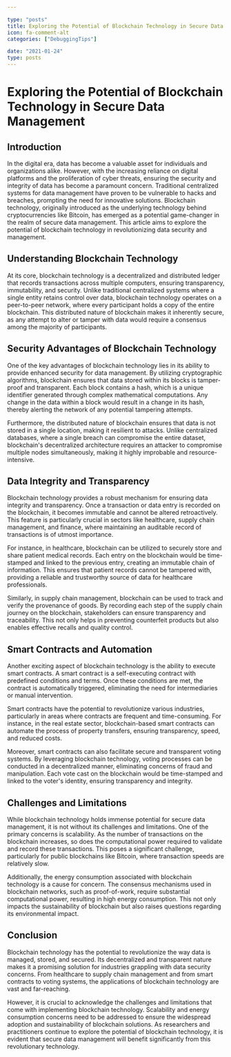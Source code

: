 ```yaml
---

type: "posts"
title: Exploring the Potential of Blockchain Technology in Secure Data Management
icon: fa-comment-alt
categories: ["DebuggingTips"]

date: "2021-01-24"
type: posts
---
```





# Exploring the Potential of Blockchain Technology in Secure Data Management

## Introduction

In the digital era, data has become a valuable asset for individuals and organizations alike. However, with the increasing reliance on digital platforms and the proliferation of cyber threats, ensuring the security and integrity of data has become a paramount concern. Traditional centralized systems for data management have proven to be vulnerable to hacks and breaches, prompting the need for innovative solutions. Blockchain technology, originally introduced as the underlying technology behind cryptocurrencies like Bitcoin, has emerged as a potential game-changer in the realm of secure data management. This article aims to explore the potential of blockchain technology in revolutionizing data security and management.

## Understanding Blockchain Technology

At its core, blockchain technology is a decentralized and distributed ledger that records transactions across multiple computers, ensuring transparency, immutability, and security. Unlike traditional centralized systems where a single entity retains control over data, blockchain technology operates on a peer-to-peer network, where every participant holds a copy of the entire blockchain. This distributed nature of blockchain makes it inherently secure, as any attempt to alter or tamper with data would require a consensus among the majority of participants.

## Security Advantages of Blockchain Technology

One of the key advantages of blockchain technology lies in its ability to provide enhanced security for data management. By utilizing cryptographic algorithms, blockchain ensures that data stored within its blocks is tamper-proof and transparent. Each block contains a hash, which is a unique identifier generated through complex mathematical computations. Any change in the data within a block would result in a change in its hash, thereby alerting the network of any potential tampering attempts.

Furthermore, the distributed nature of blockchain ensures that data is not stored in a single location, making it resilient to attacks. Unlike centralized databases, where a single breach can compromise the entire dataset, blockchain's decentralized architecture requires an attacker to compromise multiple nodes simultaneously, making it highly improbable and resource-intensive.

## Data Integrity and Transparency

Blockchain technology provides a robust mechanism for ensuring data integrity and transparency. Once a transaction or data entry is recorded on the blockchain, it becomes immutable and cannot be altered retroactively. This feature is particularly crucial in sectors like healthcare, supply chain management, and finance, where maintaining an auditable record of transactions is of utmost importance.

For instance, in healthcare, blockchain can be utilized to securely store and share patient medical records. Each entry on the blockchain would be time-stamped and linked to the previous entry, creating an immutable chain of information. This ensures that patient records cannot be tampered with, providing a reliable and trustworthy source of data for healthcare professionals.

Similarly, in supply chain management, blockchain can be used to track and verify the provenance of goods. By recording each step of the supply chain journey on the blockchain, stakeholders can ensure transparency and traceability. This not only helps in preventing counterfeit products but also enables effective recalls and quality control.

## Smart Contracts and Automation

Another exciting aspect of blockchain technology is the ability to execute smart contracts. A smart contract is a self-executing contract with predefined conditions and terms. Once these conditions are met, the contract is automatically triggered, eliminating the need for intermediaries or manual intervention.

Smart contracts have the potential to revolutionize various industries, particularly in areas where contracts are frequent and time-consuming. For instance, in the real estate sector, blockchain-based smart contracts can automate the process of property transfers, ensuring transparency, speed, and reduced costs.

Moreover, smart contracts can also facilitate secure and transparent voting systems. By leveraging blockchain technology, voting processes can be conducted in a decentralized manner, eliminating concerns of fraud and manipulation. Each vote cast on the blockchain would be time-stamped and linked to the voter's identity, ensuring transparency and integrity.

## Challenges and Limitations

While blockchain technology holds immense potential for secure data management, it is not without its challenges and limitations. One of the primary concerns is scalability. As the number of transactions on the blockchain increases, so does the computational power required to validate and record these transactions. This poses a significant challenge, particularly for public blockchains like Bitcoin, where transaction speeds are relatively slow.

Additionally, the energy consumption associated with blockchain technology is a cause for concern. The consensus mechanisms used in blockchain networks, such as proof-of-work, require substantial computational power, resulting in high energy consumption. This not only impacts the sustainability of blockchain but also raises questions regarding its environmental impact.

## Conclusion

Blockchain technology has the potential to revolutionize the way data is managed, stored, and secured. Its decentralized and transparent nature makes it a promising solution for industries grappling with data security concerns. From healthcare to supply chain management and from smart contracts to voting systems, the applications of blockchain technology are vast and far-reaching.

However, it is crucial to acknowledge the challenges and limitations that come with implementing blockchain technology. Scalability and energy consumption concerns need to be addressed to ensure the widespread adoption and sustainability of blockchain solutions. As researchers and practitioners continue to explore the potential of blockchain technology, it is evident that secure data management will benefit significantly from this revolutionary technology.